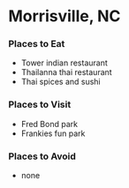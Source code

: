 # Morrisville, NC

### Places to Eat
- Tower indian restaurant
- Thailanna thai restaurant
- Thai spices and sushi

### Places to Visit
- Fred Bond park
- Frankies fun park

### Places to Avoid
- none

